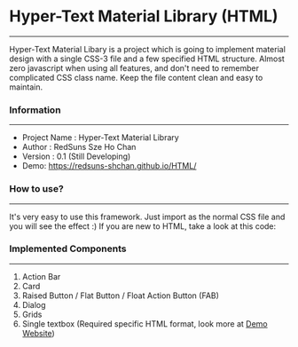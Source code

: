 # Hyper-Text Material Library (HTML)
 ----
Hyper-Text Material Libary is a project which is going to implement material design with a single CSS-3 file and a few specified HTML structure.
Almost zero javascript when using all features, and don't need to remember complicated CSS class name.
Keep the file content clean and easy to maintain.

### Information
 ----
 - Project Name : Hyper-Text Material Library
 - Author : RedSuns Sze Ho Chan
 - Version : 0.1 (Still Developing)
 - Demo: https://redsuns-shchan.github.io/HTML/

### How to use?
 ----
 It's very easy to use this framework. Just import as the normal CSS file and you will see the effect :)
 If you are new to HTML, take a look at this code:
 > <link rel="stylesheet" type="text/css" href="./html.css">

### Implemented Components
 ----
 1) Action Bar
 2) Card
 3) Raised Button / Flat Button / Float Action Button (FAB)
 4) Dialog
 5) Grids
 6) Single textbox (Required specific HTML format, look more at [Demo Website](https://redsuns-shchan.github.io/HTML/))

